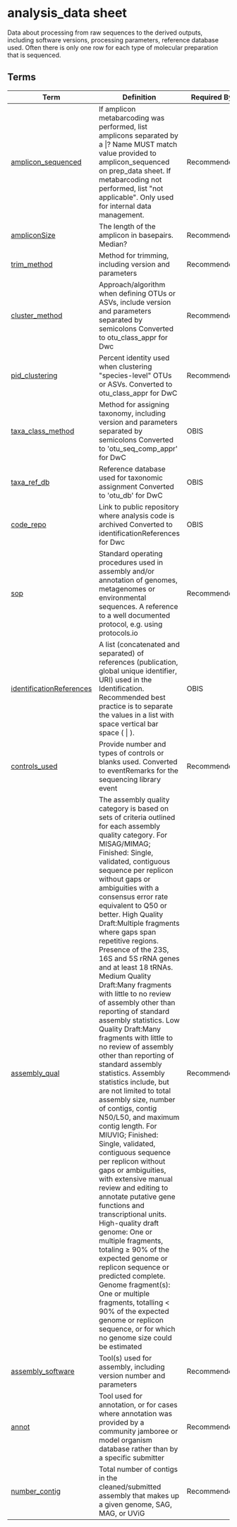 # analysis_data sheet  

Data about processing from raw sequences to the derived outputs, including software versions, processing parameters, reference database used. Often there is only one row for each type of molecular preparation that is sequenced.

## Terms  

| Term | Definition | Required By |
|---|---|---|
| [amplicon_sequenced](https://noaa-omics-templates.readthedocs.io/en/latest/terms/analysis_data/amplicon_sequenced.hmtl) | If amplicon metabarcoding was performed, list amplicons separated by a \|? Name MUST match value provided to amplicon_sequenced on prep_data sheet. If metabarcoding not performed, list "not applicable". Only used for internal data management. | Recommended |
| [ampliconSize](https://noaa-omics-templates.readthedocs.io/en/latest/terms/analysis_data/ampliconSize.hmtl) | The length of the amplicon in basepairs. Median? | Recommended |
| [trim_method](https://noaa-omics-templates.readthedocs.io/en/latest/terms/analysis_data/trim_method.hmtl) | Method for trimming, including version and parameters | Recommended |
| [cluster_method](https://noaa-omics-templates.readthedocs.io/en/latest/terms/analysis_data/cluster_method.hmtl) | Approach/algorithm when defining OTUs or ASVs, include version and parameters separated by semicolons Converted to otu_class_appr for Dwc | Recommended |
| [pid_clustering](https://noaa-omics-templates.readthedocs.io/en/latest/terms/analysis_data/pid_clustering.hmtl) | Percent identity used when clustering "species-level" OTUs or ASVs. Converted to otu_class_appr for DwC | Recommended |
| [taxa_class_method](https://noaa-omics-templates.readthedocs.io/en/latest/terms/analysis_data/taxa_class_method.hmtl) | Method for assigning taxonomy, including version and parameters separated by semicolons Converted to 'otu_seq_comp_appr' for DwC | OBIS |
| [taxa_ref_db](https://noaa-omics-templates.readthedocs.io/en/latest/terms/analysis_data/taxa_ref_db.hmtl) | Reference database used for taxonomic assignment Converted to 'otu_db' for DwC | OBIS |
| [code_repo](https://noaa-omics-templates.readthedocs.io/en/latest/terms/analysis_data/code_repo.hmtl) | Link to public repository where analysis code is archived  Converted to identificationReferences for Dwc | OBIS |
| [sop](https://noaa-omics-templates.readthedocs.io/en/latest/terms/analysis_data/sop.hmtl) | Standard operating procedures used in assembly and/or annotation of genomes, metagenomes or environmental sequences. A reference to a well documented protocol, e.g. using protocols.io | Recommended |
| [identificationReferences](https://noaa-omics-templates.readthedocs.io/en/latest/terms/analysis_data/identificationReferences.hmtl) | A list (concatenated and separated) of references (publication, global unique identifier, URI) used in the Identification. Recommended best practice is to separate the values in a list with space vertical bar space ( \| ). | OBIS |
| [controls_used](https://noaa-omics-templates.readthedocs.io/en/latest/terms/analysis_data/controls_used.hmtl) | Provide number and types of controls or blanks used. Converted to eventRemarks for the sequencing library event | Recommended |
| [assembly_qual](https://noaa-omics-templates.readthedocs.io/en/latest/terms/analysis_data/assembly_qual.hmtl) | The assembly quality category is based on sets of criteria outlined for each assembly quality category. For MISAG/MIMAG; Finished: Single, validated, contiguous sequence per replicon without gaps or ambiguities with a consensus error rate equivalent to Q50 or better. High Quality Draft:Multiple fragments where gaps span repetitive regions. Presence of the 23S, 16S and 5S rRNA genes and at least 18 tRNAs. Medium Quality Draft:Many fragments with little to no review of assembly other than reporting of standard assembly statistics. Low Quality Draft:Many fragments with little to no review of assembly other than reporting of standard assembly statistics. Assembly statistics include, but are not limited to total assembly size, number of contigs, contig N50/L50, and maximum contig length. For MIUVIG; Finished: Single, validated, contiguous sequence per replicon without gaps or ambiguities, with extensive manual review and editing to annotate putative gene functions and transcriptional units. High-quality draft genome: One or multiple fragments, totaling ≥ 90% of the expected genome or replicon sequence or predicted complete. Genome fragment(s): One or multiple fragments, totalling < 90% of the expected genome or replicon sequence, or for which no genome size could be estimated | Recommended |
| [assembly_software](https://noaa-omics-templates.readthedocs.io/en/latest/terms/analysis_data/assembly_software.hmtl) | Tool(s) used for assembly, including version number and parameters | Recommended |
| [annot](https://noaa-omics-templates.readthedocs.io/en/latest/terms/analysis_data/annot.hmtl) | Tool used for annotation, or for cases where annotation was provided by a community jamboree or model organism database rather than by a specific submitter | Recommended |
| [number_contig](https://noaa-omics-templates.readthedocs.io/en/latest/terms/analysis_data/number_contig.hmtl) | Total number of contigs in the cleaned/submitted assembly that makes up a given genome, SAG, MAG, or UViG | Recommended |